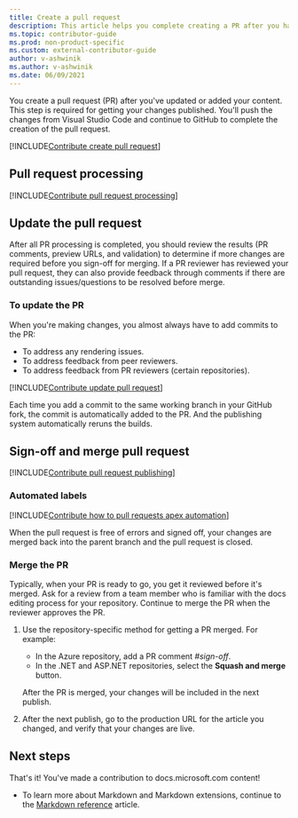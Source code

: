 ```yaml
---
title: Create a pull request
description: This article helps you complete creating a PR after you have pushed your commits.
ms.topic: contributor-guide
ms.prod: non-product-specific
ms.custom: external-contributor-guide
author: v-ashwinik
ms.author: v-ashwinik
ms.date: 06/09/2021
---
```


You create a pull request (PR) after you've updated or added your content. This step is required for getting your changes published. You'll push the changes from Visual Studio Code and continue to GitHub to complete the creation of the pull request.

[!INCLUDE[Contribute create pull request](~/guide/help-content/includes/proc-contribute-create-pr.md)]

## Pull request processing

[!INCLUDE[Contribute pull request processing](~/guide/help-content/includes/contribute-pull-request-processing.md)]

## Update the pull request

After all PR processing is completed, you should review the results (PR comments, preview URLs, and validation) to determine if more changes are required before you sign-off for merging. If a PR reviewer has reviewed your pull request, they can also provide feedback through comments if there are outstanding issues/questions to be resolved before merge.

### To update the PR

When you're making changes, you almost always have to add commits to the PR:

* To address any rendering issues.
* To address feedback from peer reviewers.
* To address feedback from PR reviewers (certain repositories).

[!INCLUDE[Contribute update pull request](~/guide/help-content/includes/proc-contribute-update-pr.md)]

Each time you add a commit to the same working branch in your GitHub fork, the commit is automatically added to the PR. And the publishing system automatically reruns the builds.

## Sign-off and merge pull request

[!INCLUDE[Contribute pull request publishing](~/guide/help-content/includes/contribute-pull-request-publishing.md)]

### Automated labels

[!INCLUDE[Contribute how to pull requests apex automation](./includes/contribute-how-to-pull-requests-apex-automation.md)]

When the pull request is free of errors and signed off, your changes are merged back into the parent branch and the pull request is closed.

### Merge the PR

Typically, when your PR is ready to go, you get it reviewed before it's merged. Ask for a review from a team member who is familiar with the docs editing process for your repository. Continue to merge the PR when the reviewer approves the PR.

1. Use the repository-specific method for getting a PR merged. For example:

   * In the Azure repository, add a PR comment *#sign-off*.
   * In the .NET and ASP.NET repositories, select the **Squash and merge** button.

   After the PR is merged, your changes will be included in the next publish.

2. After the next publish, go to the production URL for the article you changed, and verify that your changes are live.

## Next steps

That's it! You've made a contribution to docs.microsoft.com content!

* To learn more about Markdown and Markdown extensions, continue to the [Markdown reference](markdown-reference.md) article.
